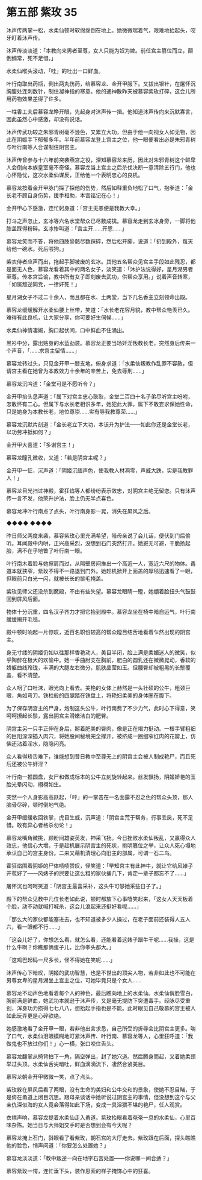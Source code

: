 # 第五部 紫玫 35

沐声传两掌一松，水柔仙顿时软绵绵倒在地上。她微微喘着气，艰难地抬起头，咬牙盯着沐声传。

沐声传淡淡道：「本教向来男者至尊，女人只能为奴为婢。前任宫主篡位而立，颠倒纲常，死不足惜。」

水柔仙喉头滚动，「哇」的吐出一口鲜血。

叶行南取出药瓶，倒出两丸伤药，给慕容龙、金开甲服下。又拔出银针，在屠怀沉胸腹处连刺数针，制住凝神指的寒意。他的通神散昨天被慕容紫玫打碎，这会儿所用药物效果差得了许多。

一柱香工夫后慕容龙睁开眼，先起身对沐声传一揖。他知道沐声传向来沉默寡言，因此虽然心中感激，却没有说话。

沐声传武功较之朱邪青树毫不逊色，又累立大功，但由于他一向视女人如无物，因此在阴姬手下郁郁多年。半年前慕容龙登上宫主之位，他一眼便看出必是朱邪青树与叶行南等人合谋制住阴宫主。

沐声传曾参与十六年前突袭燕宫之役，深知慕容龙来历，因此对朱邪青树这个鲜卑人会倒向本族皇室毫不奇怪。慕容龙当上宫主之后杀伐决断一意清除五行门，他也心怀隐忧，这次水柔仙谋反，正给他一个表明忠心的良机。

慕容龙按着金开甲脉门探了探他的伤势，然后如释重负地松了口气，抱拳道：「金长老不顾自身伤势，援手相助，本宫铭记在心！」

金开甲心下感激，连忙躬身道：「宫主无恙便是我教大幸。」

打斗之声忽止，玄冰等六名水堂帮众已尽数成擒。慕容龙走到玄冰身旁，一脚将他膝盖踩得粉碎。玄冰惨叫道：「宫主开……开恩……」

慕容龙笑而不答，将他四肢骨骼尽数踩碎，然后松开脚，说道：「扔到殿外，每天给他一碗水。死后喂狗。」

紫衣侍者应声而出，拖起手脚被废的玄冰。其他五名帮众见宫主手段如此残忍，都是面无人色，慕容龙看着其中的两名女子，淡笑道：「沐护法说得好，星月湖男者至尊。传本宫旨谕，教中所有女子即刻废去武功，供帮众享用。」说着声音转寒，「如属叛逆同党，一律奸死！」

星月湖女子不过二十余人，而且都在水、土两堂，当下几名香主立刻领命出殿。

慕容龙缓缓解开水柔仙腰上丝带，笑道：「水长老花容月貌，教中帮众艳羡已久。难得有此良机，让大家分享，你可要好生伺候……」

水柔仙神情凄婉，胸口起伏间，口中鲜血不住涌出。

黑衫中分，露出贴身的水蓝劲装。慕容龙正要当场奸淫叛教长老，突然身后传来一个声音，「……求宫主留情……」

慕容龙转过头，只见金开甲一膝支地，俯身求道：「水柔仙叛教作乱罪不容赦，但请宫主看在她曾为本教效力十余年的辛苦上，免去辱刑……」

慕容龙沉吟道：「金堂可是不愿听令？」

金开甲抬头恳声道：「属下对宫主忠心耿耿，金堂二百四十名子弟尽听宫主吩咐，怎敢怀有二心。但属下与水长老相识多年，她犯此大罪，属下不敢妄求保她性命，只是她身为本教长老，地位尊崇……实有辱我教尊荣……」

慕容龙沉默片刻道：「金长老立下大功，本该升为护法——如此你还是金堂长老，以功劳冲抵如何？」

金开甲大喜道：「多谢宫主！」

慕容龙瞳孔微收，又道：「若是阴宫主呢？」

金开甲一怔，沉声道：「阴姬沉缅声色，使我教人材凋零，声威大跌，实是我教罪人！」

慕容龙目光扫过神殿，霍狂焰等人都纷纷表示效忠，对阴宫主绝无留恋。只有沐声传一言不发，他荣升护法，脸上仍无半点喜色。

慕容龙冲叶行南点了点头，叶行南身影一晃，消失在屏风之后。

◆◆◆◆ ◆◆◆◆

昨日师父两度来袭，慕容紫玫心里充满希望，陪母亲说了会儿话，便伏到门后偷听。耳闻殿中内哄，正兴高采烈，没想到石门突然打开。她避无可避，干脆扬起脸，满不在乎地瞥了叶行南一眼。

叶行南木着脸与她擦肩而过，从隔壁房间推出一个高近一人，宽近六尺的物体。甬道本就狭窄，紫玫不得不一路退到门外。她趁机掀开上面盖的厚毯迅速看了一眼，但眼前只白光一闪，就被长长的鬃毛掩盖。

紫玫见师父还没杀到魔殿，不由有些失望。慕容龙眼睛一瞪，她绷着脸扭头气鼓鼓回到屏风后面。

物体十分沉重，四名汉子齐力才把它抬到殿中。慕容龙坐在椅中暗自运气，叶行南缓缓揭开毛毯。

殿中顿时响起一片惊叹，近百名职份较高的帮众瞠目结舌地看着乍然出现的阴宫主。

身无寸缕的阴姬仍如以往那样香艳动人，美目半闭，脸上满是柔媚迷人的微笑，似乎陶醉在极大的欢愉中。她一手曲肘支在胸前，肥白的圆乳还在微微晃动，香软的娇躯曲线玲珑，丰满的大腿左右微分，肌肤晶莹如玉。但腰臀却被粗黑的长鬃覆盖，看不清楚。

众人咽了口吐沫，眼光向上看去。美艳的女体上赫然是一头壮硕的公牛，粗颈巨眼，角如弯刀。铁柱般的四腿踏在铁盘上，将艳妇柔美的身体圈在腹下。

为了保存阴宫主的尸身，炮制这头公牛，叶行南费了不少力气，此时心下得意，笑呵呵撩起长鬃，露出阴宫主滑嫩洁白的肥臀。

阴宫主另一只手正伸在身后，掰着肥美的臀肉，像是正在竭力挺动。一根手臂粗细的巨阳深深插入肉穴，将她股间秘境完全撑开，被挤成一圈细窄红肉的花瓣上，仿佛还沾着淫水，隐隐闪亮。

众人看得矫舌难下，谁能想到昔日教中至尊无上的阴宫主会被人制成艳尸，而且死后还被公牛奸淫？

叶行南一推圆盘，女尸和做成标本的公牛立刻旋转起来。丝发飘扬，阴姬娇艳的玉脸光晕闪动，栩栩如生。

突然一个人身影高高跃起，「呯」的一掌击在一名面露不忍之色的帮众头顶，那人脑骨尽碎，顿时倒地气绝。

金开甲缓缓收回铁掌，虎目生威，沉声道：「阴宫主荒于帮务，行事乖戾，死不足惜。敢有异心者格杀勿论！」

慕容龙嘴角微挑，顾盼间雄姿英发，神采飞扬。今日挫败水柔仙叛乱，又赢得众人效忠，他信心大增。于是趁机展示阴宫主的死状，挑明篡位之举，让众人死心塌地承认自己的宫主身份。二来又藉机清理心向旧主的部属，可谓一石二鸟。

霍狂焰围着阴姬的尸体啧啧赞叹，怪笑道：「早知宫主有此神牛，就让它给风婊子开苞好了——风婊子的屄要让这么粗的家伙捅几下，肯定一辈子都忘不了……」

屠怀沉也呵呵笑道：「阴宫主最喜采补，这头牛可够她采些日子了。」

殿下的帮众见教中几位长老如此说，顿时都放下心事嘻笑起来，「这女人天天板着个脸，动不动就喊打喊杀，这会儿浪起来还挺好看呢……」

「那么大的家伙都能塞进去，也不知道被多少人操过，在老子面前还装得人五人六，看一眼都不行……」

「这会儿好了，你想怎么看，就怎么看，还能看着这婊子跟牛干呢……我操，这是什么牛啊？你瞧那俩蛋子儿，比你拳头都大。」

「这鸡巴起码一尺多长，怪不得她在笑呢……」

沐声传心下暗叹，阴姬的武功智慧，也是不世出的顶尖人物，若非如此也不可能在男尊女卑的星月湖坐上宫主之位，可她毕竟只是个女人……

慕容龙不动声色地看着每个人的神色，最后瞧向地上的水柔仙。水柔仙俏脸雪白，胸前满是鲜血，她武功本就逊于沐声传，又是毫无提防下突遭毒手。经脉尽受重创，浑身功力损得七七八八，想抬起手指也是不能。此时眼见自己敬慕的宫主被人如此玩弄更是心碎欲绝。

她感激地看了金开甲一眼，若非他出言求恳，自己所受的折辱会比阴宫主更多。喘了口气，水柔仙泪眼模糊地盯紧沐声传、叶行南、慕容龙等人，心里狂呼道：「我做鬼也不放过你们！」心一横，张口咬住舌头。

慕容龙翻掌从椅背拍下一角，隔空弹出，封了她穴道。然后腾身而起，叉着她柔颈举过头顶。水柔仙舌尖暗吐，鲜血滴滴流下，凄然合紧美目。

慕容龙朝金开甲微微一笑，点了点头。

紫玫躲在屏风后看了两眼，没有生命的美妇和公牛交和的景象，使她不忍目睹，于是倚在甬道上闭目沉思。跟母亲谈话中她听说过阴宫主的事情，但没想到这个与父亲仇深似海的女人竟会落得如此下场，变成一具淫猥不堪的艳尸，任人观赏。

衣襟声响，慕容龙提着水柔仙走入甬道。紫玫抬眼看着奄奄一息的水柔仙，心里百味杂陈。她当日与大师姐交手时是否想到会有今天呢？

慕容龙掩上石门，斜眼看了看紫玫，朝石宫的大厅走去。紫玫跟在后面，探头瞧瞧他的脸色，悄声问道：「你要怎么处置她？」

慕容龙淡淡道：「教中叛逆一向在地字石宫处置——你说哪一间合适？」

慕容紫玫一愕，连忙垂下头，装作思索的样子掩饰心中的狂喜。

